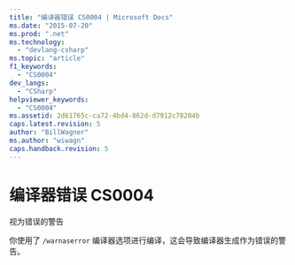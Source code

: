 ```yaml
---
title: "编译器错误 CS0004 | Microsoft Docs"
ms.date: "2015-07-20"
ms.prod: ".net"
ms.technology: 
  - "devlang-csharp"
ms.topic: "article"
f1_keywords: 
  - "CS0004"
dev_langs: 
  - "CSharp"
helpviewer_keywords: 
  - "CS0004"
ms.assetid: 2d61765c-ca72-4bd4-862d-d7912c78204b
caps.latest.revision: 5
author: "BillWagner"
ms.author: "wiwagn"
caps.handback.revision: 5
---
```

# 编译器错误 CS0004
视为错误的警告  
  
 你使用了 `/warnaserror` 编译器选项进行编译，这会导致编译器生成作为错误的警告。